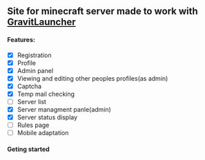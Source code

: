 ## Site for minecraft server made to work with [GravitLauncher](https://github.com/GravitLauncher/Launcher)
#### Features: 
 - [x] Registration
 - [x] Profile
 - [x] Admin panel
 - [x] Viewing and editing other peoples profiles(as admin)
 - [x] Captcha
 - [X] Temp mail checking
 - [ ] Server list
 - [x] Server managment panle(admin)
 - [x] Server status display
 - [ ] Rules page
 - [ ] Mobile adaptation

#### Geting started

 
